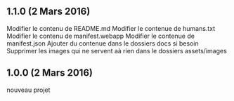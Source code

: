 ## 1.1.0 (2 Mars 2016)
Modifier le contenu de README.md
Modifier le contenue de humans.txt
Modifier le contenu de manifest.webapp
Modifier le contenue de manifest.json
Ajouter du contenue dans le dossiers docs si besoin
Supprimer les images qui ne servent aà rien dans le dossiers assets/images

## 1.0.0 (2 Mars 2016)
nouveau projet